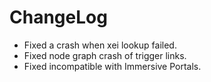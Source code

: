 # ChangeLog

* Fixed a crash when xei lookup failed.
* Fixed node graph crash of trigger links.
* Fixed incompatible with Immersive Portals.